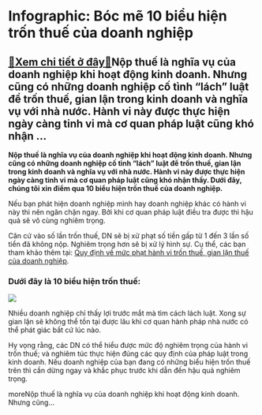 Infographic: Bóc mẽ 10 biểu hiện trốn thuế của doanh nghiệp
===========================================================

[:gift:Xem chi tiết ở đây:gift:](https://hddtvn.com/infographic-boc-me-10-bieu-hien-tron-thue-cua-doanh-nghiep/)Nộp thuế là nghĩa vụ của doanh nghiệp khi hoạt động kinh doanh. Nhưng cũng có những doanh nghiệp cố tình “lách” luật để trốn thuế, gian lận trong kinh doanh và nghĩa vụ với nhà nước. Hành vi này được thực hiện ngày càng tinh vi mà cơ quan pháp luật cũng khó nhận …
------------------------------------------------------------------------------------------------------------------------------------------------------------------------------------------------------------------------------------------------------------------------

**Nộp thuế là nghĩa vụ của doanh nghiệp khi hoạt động kinh doanh. Nhưng cũng có những doanh nghiệp cố tình “lách” luật để trốn thuế, gian lận trong kinh doanh và nghĩa vụ với nhà nước. Hành vi này được thực hiện ngày càng tinh vi mà cơ quan pháp luật cũng khó nhận thấy. Dưới đây, chúng tôi xin điểm qua 10 biểu hiện trốn thuế của doanh nghiệp.**



Nếu bạn phát hiện doanh nghiệp mình hay doanh nghiệp khác có hành vi này thì nên ngăn chặn ngay. Bởi khi cơ quan pháp luật điều tra được thì hậu quả sẽ vô cùng nghiêm trọng.


Căn cứ vào số lần trốn thuế, DN sẽ bị xử phạt số tiền gấp từ 1 đến 3 lần số tiền đã không nộp. Nghiêm trọng hơn sẽ bị xử lý hình sự. Cụ thể, các bạn tham khảo thêm tại: [Quy định về mức phạt hành vi trốn thuế, gian lận thuế của doanh nghiệp](#).


### Dưới đây là 10 biểu hiện trốn thuế:


![](https://hddtvn.com/wp-content/uploads/2021/01/soljIm1-scaled.jpg)


Nhiều doanh nghiệp chỉ thấy lợi trước mắt mà tìm cách lách luật. Xong sự gian lận sẽ không thể tồn tại được lâu khi cơ quan hành pháp nhà nước có thể phát giác bất cứ lúc nào.


Hy vọng rằng, các DN có thể hiểu được mức độ nghiêm trọng của hành vi trốn thuế; và nghiêm túc thực hiện đúng các quy định của pháp luật trong kinh doanh. Nếu doanh nghiệp của bạn đang có những biểu hiện trốn thuế trên thì cần dừng ngay và khắc phục trước khi dẫn đến hậu quả nghiêm trọng.



moreNộp thuế là nghĩa vụ của doanh nghiệp khi hoạt động kinh doanh. Nhưng cũng…

